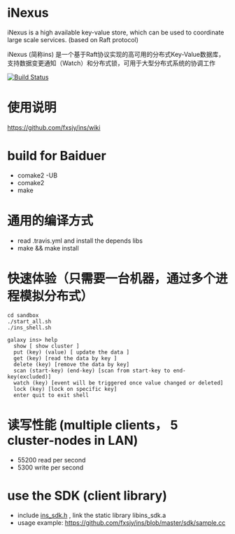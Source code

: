 # iNexus
iNexus is a high available key-value store, which can be used to coordinate large scale services. (based on Raft protocol)


iNexus (简称ins) 是一个基于Raft协议实现的高可用的分布式Key-Value数据库，支持数据变更通知（Watch）和分布式锁，可用于大型分布式系统的协调工作

[![Build Status](https://travis-ci.org/fxsjy/ins.svg?branch=master)](https://travis-ci.org/fxsjy/ins)

# 使用说明
https://github.com/fxsjy/ins/wiki

# build for Baiduer
* comake2 -UB
* comake2
* make

# 通用的编译方式
* read .travis.yml and install the depends libs
* make && make install

# 快速体验（只需要一台机器，通过多个进程模拟分布式）

	cd sandbox
	./start_all.sh
	./ins_shell.sh
		
	galaxy ins> help
	  show [ show cluster ]
	  put (key) (value) [ update the data ] 
	  get (key) [read the data by key ]
	  delete (key) [remove the data by key]
	  scan (start-key) (end-key) [scan from start-key to end-key(excluded)]
	  watch (key) [event will be triggered once value changed or deleted]
	  lock (key) [lock on specific key]
	  enter quit to exit shell
  
# 读写性能 (multiple clients， 5 cluster-nodes in LAN)
* 55200 read per second
* 5300 write per second

# use the SDK (client library)
* include [ins_sdk.h](https://github.com/fxsjy/ins/blob/master/sdk/ins_sdk.h) , link the static library libins_sdk.a
* usage example: https://github.com/fxsjy/ins/blob/master/sdk/sample.cc
